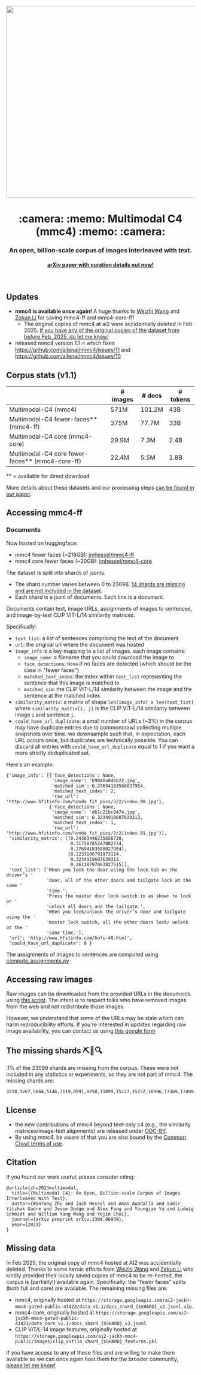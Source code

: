 <p align="center">
  <img src="mmc4_logo.png" width=512px>
</p>

<h1 align="center"> :camera: :memo: Multimodal C4 (mmc4) :memo: :camera: </h1>

<h3 align="center"> An open, billion-scale corpus of images interleaved with text. </h3>
<h4 align="center"> <a href="https://arxiv.org/abs/2304.06939">arXiv paper with curation details out now!</a></h4>

<br>

## Updates

- **mmc4 is available once again!** A huge thanks to [Weizhi Wang](https://victorwz.github.io/) and [Zekun Li](https://github.com/Leezekun/) for saving mmc4-ff and mmc4-core-ff!
  - The original copies of mmc4 at ai2 were accidentially deleted in Feb 2025. [If you have any of the original copies of the dataset from before Feb. 2025, do let me know!](#missing-data)
- released mmc4 version 1.1 :fire: which fixes https://github.com/allenai/mmc4/issues/11 and https://github.com/allenai/mmc4/issues/10

## Corpus stats (v1.1)

|                                                     | # images | # docs | # tokens |
|-----------------------------------------------------|----------|--------|----------|
| Multimodal-C4 (mmc4)                                | 571M     | 101.2M | 43B      |
| Multimodal-C4 fewer-faces** (mmc4-ff)               | 375M     | 77.7M  | 33B      |
| Multimodal-C4 core (mmc4-core)                      | 29.9M    | 7.3M   | 2.4B     |
| Multimodal-C4 core fewer-faces** (mmc4-core-ff)     | 22.4M    | 5.5M   | 1.8B     |

** = available for direct download

More details about these datasets and our processing steps [can be found in our paper](https://arxiv.org/abs/2304.06939).

## Accessing mmc4-ff

### Documents

Now hosted on huggingface:

- mmc4 fewer faces (~218GB): [jmhessel/mmc4-ff](https://huggingface.co/datasets/jmhessel/mmc4-ff)
- mmc4 core fewer faces (~20GB): [jmhessel/mmc4-core](https://huggingface.co/datasets/jmhessel/mmc4-core-ff)

The dataset is split into shards of jsonls.
- The shard number varies between 0 to 23098. [14 shards are missing and are not included in the dataset](#the-missing-shards-%EF%B8%8F).
- Each shard is a jsonl of documents. Each line is a document.

Documents contain text, image URLs, assignments of images to sentences, and image-by-text CLIP ViT-L/14 similarity matrices.

Specifically:

- `text_list`: a list of sentences comprising the text of the document
- `url`: the original url where the document was hosted
- `image_info` is a key mapping to a list of images. each image contains:
  - `image_name`: a filename that you could download the image to
  - `face_detections`: `None` if no faces are detected (which should be the case in "fewer faces")
  - `matched_text_index`: the index within `text_list` representing the sentence that this image is matched to
  - `matched_sim`: the CLIP ViT-L/14 similarity between the image and the sentence at the matched index
- `similarity_matrix`: a matrix of shape `len(image_info) x len(text_list)` where `similarity_matrix[i, j]` is the CLIP ViT-L/14 similarity between image `i` and sentence `j`.
- `could_have_url_duplicate`: a small number of URLs (~3%) in the corpus may have duplicate entries due to commoncrawl collecting multiple snapshots over time. we downsample such that, in expectation, each URL occurs once, but duplicates are technically possible. You can discard all entries with `could_have_url_duplicate` equal to 1 if you want a more strictly deduplicated set.

Here's an example:

```
{'image_info': [{'face_detections': None,
                 'image_name': 'b9040a0dbb22.jpg',
                 'matched_sim': 0.27694183588027954,
                 'matched_text_index': 2,
                 'raw_url': 'http://www.hfitinfo.com/honda_fit_pics/3/2/index.90.jpg'},
                {'face_detections': None,
                 'image_name': 'db1c21bc8474.jpg',
                 'matched_sim': 0.3234919607639313,
                 'matched_text_index': 1,
                 'raw_url': 'http://www.hfitinfo.com/honda_fit_pics/3/2/index.91.jpg'}],
 'similarity_matrix': [[0.24363446235656738,
                        0.31758785247802734,
                        0.27694183588027954],
                       [0.2233106791973114,
                        0.3234919607639313,
                        0.26118797063827515]],
 'text_list': ['When you lock the door using the lock tab on the driver’s '
               'door, all of the other doors and tailgate lock at the same '
               'time.',
               'Press the master door lock switch in as shown to lock or '
               'unlock all doors and the tailgate.',
               'When you lock/unlock the driver’s door and tailgate using the '
               'master lock switch, all the other doors lock/ unlock at the '
               'same time.'],
 'url': 'http://www.hfitinfo.com/hofi-48.html',
 'could_have_url_duplicate': 0 }
```
The assignments of images to sentences are computed using [compute_assignments.py](https://github.com/allenai/mmc4/blob/main/scripts/compute_assignments.py)

## Accessing raw images

Raw images can be downloaded from the provided URLs in the documents using [this script](scripts/download_images.py). The intent is to respect folks who have removed images from the web and not redistribute those images.

However, we understand that some of the URLs may be stale which can harm reproducibility efforts. If you're interested in updates regarding raw image availability, you can contact us using [this google form](https://forms.gle/fPSXY359MT1VvF1g8)

## The missing shards ⛏️💎🔍

.1% of the 23099 shards are missing from the corpus. These were not included in any statistics or experiments, so they are not part of mmc4. The missing shards are:

```
3218,3267,5064,5146,7119,8991,9750,11899,15127,15252,16996,17369,17499,17818
```

## License

- the new contributions of mmc4 beyond text-only c4 (e.g., the similarity matrices/image-text alignments) are released under [ODC-BY](https://opendatacommons.org/licenses/by/1-0/).
- By using mmc4, be aware of that you are also bound by the [Common Crawl terms of use](https://commoncrawl.org/terms-of-use/).

## Citation

If you found our work useful, please consider citing:
```
@article{zhu2023multimodal,
  title={{Multimodal C4}: An Open, Billion-scale Corpus of Images Interleaved With Text},
  author={Wanrong Zhu and Jack Hessel and Anas Awadalla and Samir Yitzhak Gadre and Jesse Dodge and Alex Fang and Youngjae Yu and Ludwig Schmidt and William Yang Wang and Yejin Choi},
  journal={arXiv preprint arXiv:2304.06939},
  year={2023}
}
```

## Missing data

In Feb 2025, the original copy of mmc4 hosted at AI2 was accidentially deleted. Thanks to some heroic efforts from [Weizhi Wang](https://victorwz.github.io/) and [Zekun Li](https://github.com/Leezekun/) who kindly provided their locally saved copies of mmc4 to be re-hosted, the corpus is (partially!) available again. Specifically: the "fewer faces" splits (both full and core) are available. The remaining missing files are:

- mmc4, originally hosted at `https://storage.googleapis.com/ai2-jackh-mmc4-gated-public-41423/data_v1.1/docs_shard_{$SHARD}_v2.jsonl.zip`.
- mmc4-core, originally hosted at `https://storage.googleapis.com/ai2-jackh-mmc4-gated-public-41423/data_core_v1.1/docs_shard_{$SHARD}_v3.jsonl`
- CLIP ViT/L-14 image features, originally hosted at `https://storage.googleapis.com/ai2-jackh-mmc4-public/images/clip_vitl14_shard_{$SHARD}_features.pkl`

If you have access to any of these files and are willing to make them available so we can once again host them for the broader community, [please let me know!](mailto:jmhessel@gmail.com)
